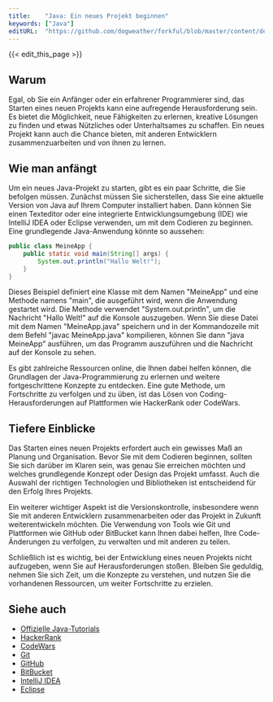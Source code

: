 ```yaml
---
title:    "Java: Ein neues Projekt beginnen"
keywords: ["Java"]
editURL:  "https://github.com/dogweather/forkful/blob/master/content/de/java/starting-a-new-project.md"
---
```


{{< edit_this_page >}}

## Warum

Egal, ob Sie ein Anfänger oder ein erfahrener Programmierer sind, das Starten eines neuen Projekts kann eine aufregende Herausforderung sein. Es bietet die Möglichkeit, neue Fähigkeiten zu erlernen, kreative Lösungen zu finden und etwas Nützliches oder Unterhaltsames zu schaffen. Ein neues Projekt kann auch die Chance bieten, mit anderen Entwicklern zusammenzuarbeiten und von ihnen zu lernen. 

## Wie man anfängt

Um ein neues Java-Projekt zu starten, gibt es ein paar Schritte, die Sie befolgen müssen. Zunächst müssen Sie sicherstellen, dass Sie eine aktuelle Version von Java auf Ihrem Computer installiert haben. Dann können Sie einen Texteditor oder eine integrierte Entwicklungsumgebung (IDE) wie IntelliJ IDEA oder Eclipse verwenden, um mit dem Codieren zu beginnen. Eine grundlegende Java-Anwendung könnte so aussehen:

```Java
public class MeineApp {
    public static void main(String[] args) {
        System.out.println("Hallo Welt!");
    }
}
```

Dieses Beispiel definiert eine Klasse mit dem Namen "MeineApp" und eine Methode namens "main", die ausgeführt wird, wenn die Anwendung gestartet wird. Die Methode verwendet "System.out.println", um die Nachricht "Hallo Welt!" auf die Konsole auszugeben. Wenn Sie diese Datei mit dem Namen "MeineApp.java" speichern und in der Kommandozeile mit dem Befehl "javac MeineApp.java" kompilieren, können Sie dann "java MeineApp" ausführen, um das Programm auszuführen und die Nachricht auf der Konsole zu sehen. 

Es gibt zahlreiche Ressourcen online, die Ihnen dabei helfen können, die Grundlagen der Java-Programmierung zu erlernen und weitere fortgeschrittene Konzepte zu entdecken. Eine gute Methode, um Fortschritte zu verfolgen und zu üben, ist das Lösen von Coding-Herausforderungen auf Plattformen wie HackerRank oder CodeWars.

## Tiefere Einblicke

Das Starten eines neuen Projekts erfordert auch ein gewisses Maß an Planung und Organisation. Bevor Sie mit dem Codieren beginnen, sollten Sie sich darüber im Klaren sein, was genau Sie erreichen möchten und welches grundlegende Konzept oder Design das Projekt umfasst. Auch die Auswahl der richtigen Technologien und Bibliotheken ist entscheidend für den Erfolg Ihres Projekts.

Ein weiterer wichtiger Aspekt ist die Versionskontrolle, insbesondere wenn Sie mit anderen Entwicklern zusammenarbeiten oder das Projekt in Zukunft weiterentwickeln möchten. Die Verwendung von Tools wie Git und Plattformen wie GitHub oder BitBucket kann Ihnen dabei helfen, Ihre Code-Änderungen zu verfolgen, zu verwalten und mit anderen zu teilen.

Schließlich ist es wichtig, bei der Entwicklung eines neuen Projekts nicht aufzugeben, wenn Sie auf Herausforderungen stoßen. Bleiben Sie geduldig, nehmen Sie sich Zeit, um die Konzepte zu verstehen, und nutzen Sie die vorhandenen Ressourcen, um weiter Fortschritte zu erzielen.

## Siehe auch

- [Offizielle Java-Tutorials](https://docs.oracle.com/javase/tutorial/)
- [HackerRank](https://www.hackerrank.com/)
- [CodeWars](https://www.codewars.com/)
- [Git](https://git-scm.com/)
- [GitHub](https://github.com/)
- [BitBucket](https://bitbucket.org/)
- [IntelliJ IDEA](https://www.jetbrains.com/idea/)
- [Eclipse](https://www.eclipse.org/)